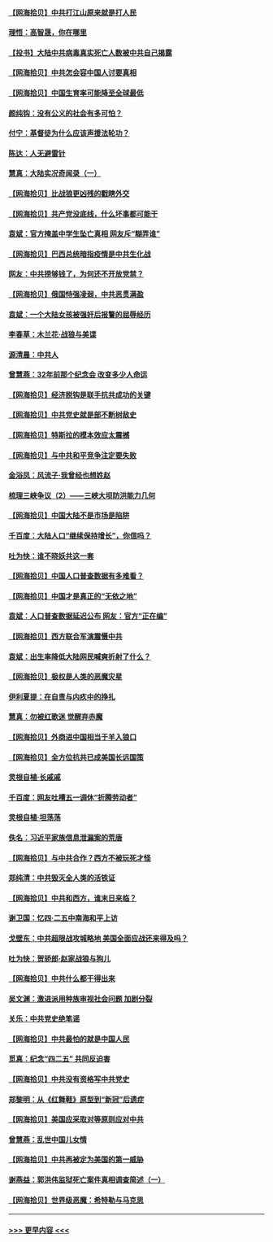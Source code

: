 #### [【网海拾贝】中共打江山原来就是打人民](../pages/nsc993/n12954345.md?t=05171201) 
#### [理悟：高智晟，你在哪里](../pages/nsc993/n12953115.md?t=05171201) 
#### [【投书】大陆中共病毒真实死亡人数被中共自己揭露](../pages/nsc993/n12953050.md?t=05171201) 
#### [【网海拾贝】中共怎会容中国人讨要真相](../pages/nsc993/n12952161.md?t=05171201) 
#### [【网海拾贝】中国生育率可能降至全球最低](../pages/nsc993/n12948793.md?t=05171201) 
#### [颜纯钩：没有公义的社会有多可怕？](../pages/nsc993/n12947626.md?t=05171201) 
#### [付宁：基督徒为什么应该声援法轮功？](../pages/nsc993/n12947233.md?t=05171201) 
#### [陈达：人无避雷针](../pages/nsc993/n12947098.md?t=05171201) 
#### [慧真：大陆实况奇闻录（一）](../pages/nsc993/n12945811.md?t=05171201) 
#### [【网海拾贝】比战狼更凶残的戳瞎外交](../pages/nsc993/n12945717.md?t=05171201) 
#### [【网海拾贝】共产党没底线，什么坏事都可能干](../pages/nsc993/n12942090.md?t=05171201) 
#### [袁斌：官方掩盖中学生坠亡真相 网友斥“糊弄谁”](../pages/nsc993/n12942029.md?t=05171201) 
#### [【网海拾贝】巴西总统暗指疫情是中共生化战](../pages/nsc993/n12938999.md?t=05171201) 
#### [网友：中共捞够钱了，为何还不开放党禁？](../pages/nsc993/n12938952.md?t=05171201) 
#### [【网海拾贝】俄国恃强凌弱，中共恶贯满盈](../pages/nsc993/n12936626.md?t=05171201) 
#### [袁斌：一个大陆女孩被强奸后报警的屈辱经历](../pages/nsc993/n12936547.md?t=05171201) 
#### [李春草：木兰花·战狼与美谍](../pages/nsc993/n12935995.md?t=05171201) 
#### [源清晨：中共人](../pages/nsc993/n12935589.md?t=05171201) 
#### [曾慧燕：32年前那个纪念会 改变多少人命运](../pages/nsc993/n12934233.md?t=05171201) 
#### [【网海拾贝】经济脱钩是联手抗共成功的关键](../pages/nsc993/n12934176.md?t=05171201) 
#### [【网海拾贝】中共党史就是部不断树敌史](../pages/nsc993/n12932844.md?t=05171201) 
#### [【网海拾贝】特斯拉的模本效应太震撼](../pages/nsc993/n12925626.md?t=05171201) 
#### [【网海拾贝】与中共和平竞争注定要失败](../pages/nsc993/n12923326.md?t=05171201) 
#### [金浴凤：风流子‧我曾经也想姓赵](../pages/nsc993/n12920911.md?t=05171201) 
#### [梳理三峡争议（2）——三峡大坝防洪能力几何](../pages/nsc993/n12920173.md?t=05171201) 
#### [【网海拾贝】中国大陆不是市场是陷阱](../pages/nsc993/n12920143.md?t=05171201) 
#### [千百度：大陆人口“继续保持增长”，你信吗？](../pages/nsc993/n12918946.md?t=05171201) 
#### [吐为快：谁不晓妖共这一套](../pages/nsc993/n12918941.md?t=05171201) 
#### [【网海拾贝】中国人口普查数据有多难看？](../pages/nsc993/n12917822.md?t=05171201) 
#### [【网海拾贝】中国才是真正的“无依之地”](../pages/nsc993/n12915845.md?t=05171201) 
#### [袁斌：人口普查数据延迟公布 网友：官方“正在编”](../pages/nsc993/n12915748.md?t=05171201) 
#### [【网海拾贝】西方联合军演震慑中共](../pages/nsc993/n12913466.md?t=05171201) 
#### [袁斌：出生率降低大陆网民喊爽折射了什么？](../pages/nsc993/n12913365.md?t=05171201) 
#### [【网海拾贝】极权是人类的恶魔灾星](../pages/nsc993/n12910697.md?t=05171201) 
#### [伊利夏提：在自责与内疚中的挣扎](../pages/nsc993/n12910493.md?t=05171201) 
#### [慧真：勿被红歌迷 觉醒弃赤魔](../pages/nsc993/n12910485.md?t=05171201) 
#### [【网海拾贝】外商进中国相当于羊入狼口](../pages/nsc993/n12908274.md?t=05171201) 
#### [【网海拾贝】全方位抗共已成美国长远国策](../pages/nsc993/n12906878.md?t=05171201) 
#### [灵根自植‧长戚戚](../pages/nsc993/n12905585.md?t=05171201) 
#### [千百度：网友吐槽五一调休“折腾劳动者”](../pages/nsc993/n12905934.md?t=05171201) 
#### [灵根自植‧坦荡荡](../pages/nsc993/n12905562.md?t=05171201) 
#### [佚名：习近平家族信息泄漏案的荒唐](../pages/nsc993/n12904705.md?t=05171201) 
#### [【网海拾贝】与中共合作？西方不被玩死才怪](../pages/nsc993/n12903873.md?t=05171201) 
#### [郑纯清：中共毁灭全人类的活铁证](../pages/nsc993/n12903785.md?t=05171201) 
#### [【网海拾贝】中共和西方，谁末日来临？](../pages/nsc993/n12903482.md?t=05171201) 
#### [谢卫国：忆四‧二五中南海和平上访](../pages/nsc993/n12902192.md?t=05171201) 
#### [戈壁东：中共超限战攻城略地 美国全面应战还来得及吗？](../pages/nsc993/n12902297.md?t=05171201) 
#### [吐为快：贺骄郎‧赵家战狼与狗儿](../pages/nsc993/n12902280.md?t=05171201) 
#### [【网海拾贝】中共什么都干得出来](../pages/nsc993/n12897500.md?t=05171201) 
#### [吴文渊：激进派用种族审视社会问题 加剧分裂](../pages/nsc993/n12893881.md?t=05171201) 
#### [关乐：中共党史绝笔谣](../pages/nsc993/n12897270.md?t=05171201) 
#### [【网海拾贝】中共最怕的就是中国人民](../pages/nsc993/n12894705.md?t=05171201) 
#### [觅真：纪念“四二五” 共同反迫害](../pages/nsc993/n12894553.md?t=05171201) 
#### [【网海拾贝】中共没有资格写中共党史](../pages/nsc993/n12892231.md?t=05171201) 
#### [郑黎明：从《红舞鞋》原型到“新冠”后遗症](../pages/nsc993/n12890469.md?t=05171201) 
#### [【网海拾贝】美国应采取对等原则应对中共](../pages/nsc993/n12889176.md?t=05171201) 
#### [曾慧燕：乱世中国儿女情](../pages/nsc993/n12887931.md?t=05171201) 
#### [【网海拾贝】中共再被定为美国的第一威胁](../pages/nsc993/n12887580.md?t=05171201) 
#### [谢燕益：郭洪伟监狱死亡案件真相调查简述（一）](../pages/nsc993/n12885648.md?t=05171201) 
#### [【网海拾贝】世界级恶魔：希特勒与马克思](../pages/nsc993/n12884062.md?t=05171201) 

----
#### [ >>> 更早内容 <<< ](../indexes/nsc993-earlier.md)
